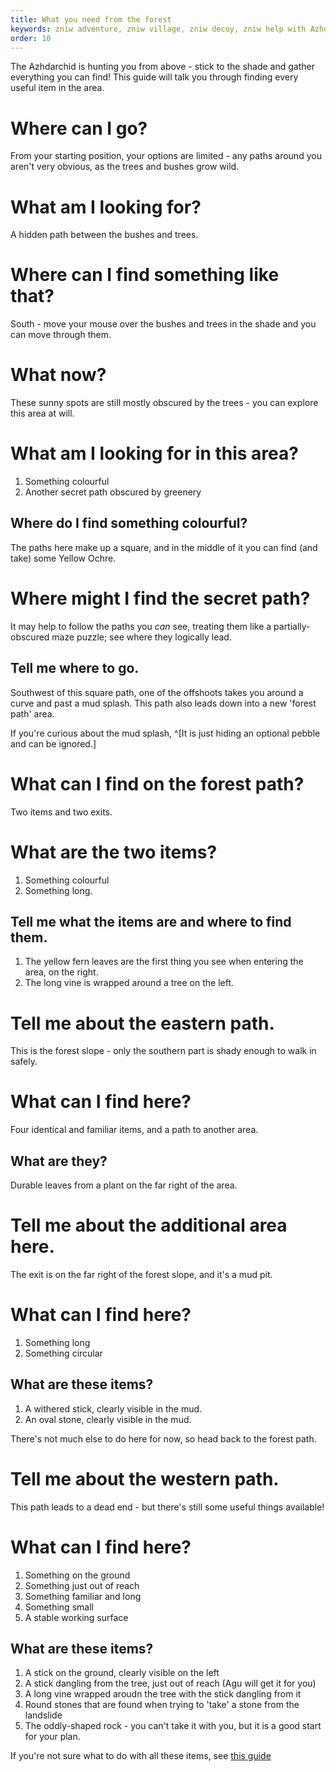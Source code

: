 ```yaml
---
title: What you need from the forest
keywords: zniw adventure, zniw village, zniw decoy, zniw help with Azhdarchid
order: 10
---
```


The Azhdarchid is hunting you from above - stick to the shade and gather everything you can find! This guide will talk you through finding every useful item in the area.

# Where can I go?
From your starting position, your options are limited - any paths around you aren't very obvious, as the trees and bushes grow wild.

# What am I looking for?
A hidden path between the bushes and trees.

# Where can I find something like that?
South - move your mouse over the bushes and trees in the shade and you can move through them.

# What now?
These sunny spots are still mostly obscured by the trees - you can explore this area at will.

# What am I looking for in this area?
1) Something colourful
2) Another secret path obscured by greenery

## Where do I find something colourful?
The paths here make up a square, and in the middle of it you can find (and take) some Yellow Ochre.

# Where might I find the secret path?
It may help to follow the paths you *can* see, treating them like a partially-obscured maze puzzle; see where they logically lead.

## Tell me where to go.
Southwest of this square path, one of the offshoots takes you around a curve and past a mud splash. This path also leads down into a new 'forest path' area.

If you're curious about the mud splash, ^[It is just hiding an optional pebble and can be ignored.]

# What can I find on the forest path?
Two items and two exits.

# What are the two items?
1) Something colourful
2) Something long.

## Tell me what the items are and where to find them.
1) The yellow fern leaves are the first thing you see when entering the area, on the right.
2) The long vine is wrapped around a tree on the left.

# Tell me about the eastern path.
This is the forest slope - only the southern part is shady enough to walk in safely.

# What can I find here?
Four identical and familiar items, and a path to another area.

## What are they?
Durable leaves from a plant on the far right of the area.

# Tell me about the additional area here.
The exit is on the far right of the forest slope, and it's a mud pit.

# What can I find here?
1) Something long
2) Something circular

## What are these items?
1) A withered stick, clearly visible in the mud.
2) An oval stone, clearly visible in the mud.

There's not much else to do here for now, so head back to the forest path.

# Tell me about the western path.
This path leads to a dead end - but there's still some useful things available! 

# What can I find here?
1) Something on the ground
2) Something just out of reach
3) Something familiar and long
4) Something small
5) A stable working surface

## What are these items?
1) A stick on the ground, clearly visible on the left
2) A stick dangling from the tree, just out of reach (Agu will get it for you)
3) A long vine wrapped aroudn the tree with the stick dangling from it
4) Round stones that are found when trying to 'take' a stone from the landslide
5) The oddly-shaped rock - you can't take it with you, but it is a good start for your plan.

If you're not sure what to do with all these items, see [this guide](decoy.md)
